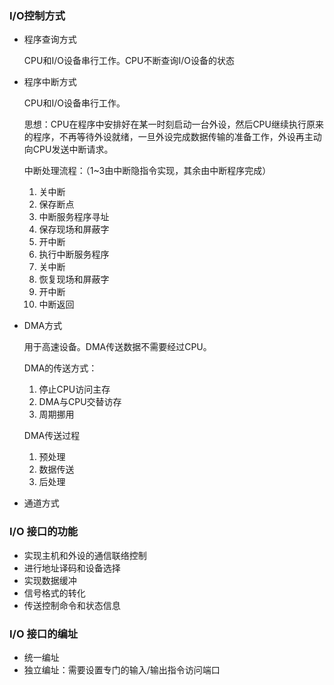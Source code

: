 ### I/O控制方式

- 程序查询方式

  CPU和I/O设备串行工作。CPU不断查询I/O设备的状态

- 程序中断方式

  CPU和I/O设备串行工作。

  思想：CPU在程序中安排好在某一时刻启动一台外设，然后CPU继续执行原来的程序，不再等待外设就绪，一旦外设完成数据传输的准备工作，外设再主动向CPU发送中断请求。

  中断处理流程：（1~3由中断隐指令实现，其余由中断程序完成）

  1. 关中断
  2. 保存断点
  3. 中断服务程序寻址
  4. 保存现场和屏蔽字
  5. 开中断
  6. 执行中断服务程序
  7. 关中断
  8. 恢复现场和屏蔽字
  9. 开中断
  10. 中断返回

- DMA方式

  用于高速设备。DMA传送数据不需要经过CPU。

  DMA的传送方式：

  1. 停止CPU访问主存
  2. DMA与CPU交替访存
  3. 周期挪用

  DMA传送过程

  1. 预处理
  2. 数据传送
  3. 后处理

- 通道方式

### I/O 接口的功能

- 实现主机和外设的通信联络控制
- 进行地址译码和设备选择
- 实现数据缓冲
- 信号格式的转化
- 传送控制命令和状态信息

### I/O 接口的编址

- 统一编址
- 独立编址：需要设置专门的输入/输出指令访问端口

